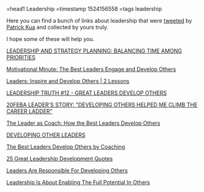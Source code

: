 =head1 Leadership
=timestamp 1524156558
=tags leadership



Here you can find a bunch of links about leadership that were <a href="https://twitter.com/patkua">tweeted</a> by <a href="https://www.thekua.com/">Patrick Kua</a> and collected by yours truly.

I hope some of these will help you.




<a href="https://www.middlemarketcenter.org/expert-perspectives/leadership-and-strategy-planning-balancing-time-among-priorities">LEADERSHIP AND STRATEGY PLANNING: BALANCING TIME AMONG PRIORITIES</a>

<a href="http://randygravitt.com/the-best-leaders-engage-and-develop-others/">Motivational Minute: The Best Leaders Engage and Develop Others</a>

<a href="http://karimirabal.com/blog/leaders-inspire-and-develop-others-2-lessons/">Leaders: Inspire and Develop Others | 2 Lessons</a>

<a href="http://www.evancarmichael.com/library/robert-whipple/Leadership-Truth-12--Great-Leaders-Develop-Others.html">LEADERSHIP TRUTH #12 - GREAT LEADERS DEVELOP OTHERS</a>

<a href="https://blog.peoplefirstps.com/connect2lead/developing-others">20FEBA LEADER'S STORY: "DEVELOPING OTHERS HELPED ME CLIMB THE CAREER LADDER"</a>

<a href="http://theclearing.com/the-leader-as-coach-how-the-best-leaders-develop-others/">The Leader as Coach: How the Best Leaders Develop Others</a>

<a href="https://leadershipfreak.blog/2010/07/10/developing-other-leaders/">DEVELOPING OTHER LEADERS</a>

<a href="https://www.huffingtonpost.com/entry/the-best-leaders-develop-others-by-coaching_us_58975fc4e4b061551b3dffeb">The Best Leaders Develop Others by Coaching</a>

<a href="http://www.greatleadershipbydan.com/2012/07/25-great-leadership-development-quotes.html">25 Great Leadership Development Quotes</a>

<a href="https://cmoe.com/blog/leaders-responsible-developing-others/">Leaders Are Responsible For Developing Others</a>

<a href="https://www.forbes.com/sites/glennllopis/2014/07/29/leadership-is-about-enabling-the-full-potential-in-others/#66f5a67b6698">Leadership Is About Enabling The Full Potential In Others</a>


